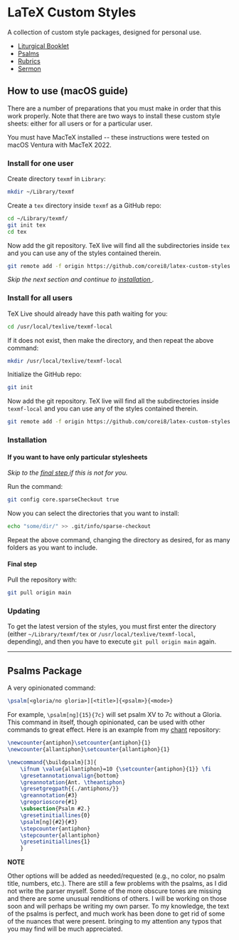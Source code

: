 # LaTeX Custom Styles

A collection of custom style packages, designed for personal use.

- [Liturgical Booklet](liturgicalbooklet/README.md)
- [Psalms](psalms/README.md)
- [Rubrics](rubrics/README.md)
- [Sermon](sermon/README.md)

## How to use (macOS guide)

There are a number of preparations that you must make in order that this work properly. Note that there are two ways
to install these custom style sheets: either for all users or for a particular user.

You must have MacTeX installed -- these instructions were tested on macOS Ventura with MacTeX 2022.

### Install for one user

Create directory `texmf` in `Library`:

```zsh
mkdir ~/Library/texmf
```

Create a `tex` directory inside `texmf` as a GitHub repo:

```zsh
cd ~/Library/texmf/
git init tex
cd tex
```

Now add the git repository. TeX live will find all the subdirectories inside `tex` and you can use any of the 
styles contained therein.

```zsh
git remote add -f origin https://github.com/corei8/latex-custom-styles.git
```

*Skip the next section and continue to [ installation ]( #installation ).*

### Install for all users

TeX Live should already have this path waiting for you:

```zsh
cd /usr/local/texlive/texmf-local
```

If it does not exist, then make the directory, and then repeat the above command:

```zsh
mkdir /usr/local/texlive/texmf-local
```

Initialize the GitHub repo:

```zsh
git init
```

Now add the git repository. TeX live will find all the subdirectories inside `texmf-local` and you can use any of the 
styles contained therein.

```zsh
git remote add -f origin https://github.com/corei8/latex-custom-styles.git
```

### Installation

#### If you want to have only particular stylesheets

*Skip to the [ final step ]( #final-step ) if this is not for you.*

Run the command:

```zsh
git config core.sparseCheckout true
```

Now you can select the directories that you want to install:

```zsh
echo "some/dir/" >> .git/info/sparse-checkout
```

Repeat the above command, changing the directory as desired, for as many folders as you want to include.

#### Final step

Pull the repository with:

```zsh
git pull origin main
```

### Updating

To get the latest version of the styles, you must first enter the directory (either `~/Library/texmf/tex` or `/usr/local/texlive/texmf-local`, depending), and then you 
have to execute `git pull origin main` again.

---

## Psalms Package

A very opinionated command:

```tex
\psalm[<gloria/no gloria>][<title>]{<psalm>}{<mode>}
```

For example, ```\psalm[ng]{15}{7c}``` will set psalm XV to 7c without a Gloria.
This command in itself, though opinionated, can be used with other commands to
great effect. Here is an example from my
[chant](https://github.com/corei8/chant) repository:

```tex
\newcounter{antiphon}\setcounter{antiphon}{1}
\newcounter{allantiphon}\setcounter{allantiphon}{1}

\newcommand{\buildpsalm}[3]{
	\ifnum \value{allantiphon}=10 {\setcounter{antiphon}{1}} \fi
	\gresetannotationvalign{bottom}
	\greannotation{Ant. \theantiphon}
	\gresetgregpath{{./antiphons/}}
	\greannotation{#3}
	\gregorioscore{#1}
	\subsection{Psalm #2.}
	\gresetinitiallines{0}
	\psalm[ng]{#2}{#3}
	\stepcounter{antiphon}
	\stepcounter{allantiphon}
	\gresetinitiallines{1}
	}
```

**NOTE**

Other options will be added as needed/requested (e.g., no color, no psalm
title, numbers, etc.). There are still a few problems with the psalms, as I did
not write the parser myself. Some of the more obscure tones are missing and
there are some unusual renditions of others. I will be working on those soon
and will perhaps be writing my own parser. To my knowledge, the text of the
psalms is perfect, and much work has been done to get rid of some of the
nuances that were present. bringing to my attention any typos that you may find
will be much appreciated.
